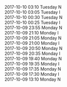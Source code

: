 2017-10-10 03:10 Tuesday  N  
2017-10-10 03:05 Tuesday  I  
2017-10-10 00:30 Tuesday  N  
2017-10-10 00:25 Tuesday  I  
2017-10-09 23:55 Monday  N  
2017-10-09 21:10 Monday  I  
2017-10-09 21:05 Monday  N  
2017-10-09 21:00 Monday  I  
2017-10-09 20:50 Monday  N  
2017-10-09 20:35 Monday  I  
2017-10-09 19:40 Monday  N  
2017-10-09 19:35 Monday  I  
2017-10-09 17:35 Monday  N  
2017-10-09 17:30 Monday  I  
2017-10-09 13:10 Monday  N  
